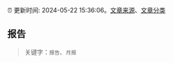 :alarm_clock: 更新时间: 2024-05-22 15:36:06。[文章来源](/README.md)、[文章分类](/TAGS.md)

## 报告


> 关键字：`报告`、`月报`



